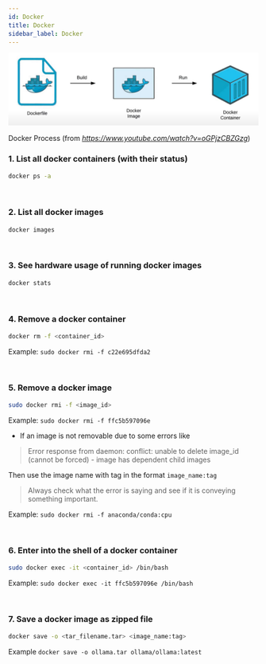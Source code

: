 ```yaml
---
id: Docker
title: Docker
sidebar_label: Docker
---
```


![Docker Process](Images/Docker%20Process.jpg)

Docker Process (from _https://www.youtube.com/watch?v=oGPjzCBZGzg_)

### 1. List all docker containers (with their status)

```bash
docker ps -a
```

<br />

### 2. List all docker images

```bash
docker images
```

<br />

### 3. See hardware usage of running docker images

```bash
docker stats
```

<br />

### 4. Remove a docker container

```bash
docker rm -f <container_id>
```

Example: ```sudo docker rmi -f c22e695dfda2```

<br />

### 5. Remove a docker image

```bash
sudo docker rmi -f <image_id>
```
Example: ```sudo docker rmi -f ffc5b597096e```

* If an image is not removable due to some errors like
	
> Error response from daemon: conflict: unable to delete image_id (cannot be forced) - image has dependent child images

Then use the image name with tag in the format `image_name:tag`

> Always check what the error is saying and see if it is conveying something important.

Example: `sudo docker rmi -f anaconda/conda:cpu`

<br />

### 6. Enter into the shell of a docker container

```bash
sudo docker exec -it <container_id> /bin/bash
```

Example: ```sudo docker exec -it ffc5b597096e /bin/bash```

<br />

### 7. Save a docker image as zipped file
```bash
docker save -o <tar_filename.tar> <image_name:tag>
```
    
Example
	`docker save -o ollama.tar ollama/ollama:latest`